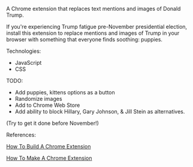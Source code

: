 A Chrome extension that replaces text mentions and images of Donald Trump.

If you're experiencing Trump fatigue pre-November presidential election, install this extension to replace mentions and images of Trump in your browser with something that everyone finds soothing: puppies. 

Technologies:

- JavaScript
- CSS

TODO:

- Add puppies, kittens options as a button 
- Randomize images
- Add to Chrome Web Store
- Add ability to block Hillary, Gary Johnson, & Jill Stein as alternatives.

(Try to get it done before November!)

References:

[How To Build A Chrome Extension](http://lifehacker.com/5857721/how-to-build-a-chrome-extension)

[How To Make A Chrome Extension](https://robots.thoughtbot.com/how-to-make-a-chrome-extension)